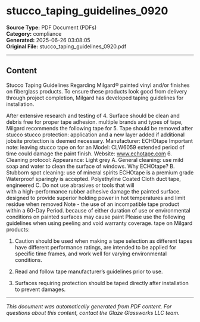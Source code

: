 ﻿# stucco_taping_guidelines_0920

**Source Type:** PDF Document (PDFs)  
**Category:** compliance  
**Generated:** 2025-06-26 03:08:05  
**Original File:** stucco_taping_guidelines_0920.pdf

---

## Content

Stucco Taping
                                   Guidelines
Regarding Milgard® painted vinyl and/or finishes on fiberglass products. To ensure these products look good
from delivery through project completion, Milgard has developed taping guidelines for installation.



After extensive research and testing of                 4. Surface should be clean and debris free for
                                                        proper tape adhesion.
multiple brands and types of tape, Milgard
recommends the following tape for                       5. Tape should be removed after stucco
stucco protection:                                      application and a new layer added if additional
                                                        jobsite protection is deemed necessary.
Manufacturer: ECHOtape
                                                        Important note: leaving stucco tape on for an
Model: CLW6059                                          extended period of time could damage the paint
                                                        finish.
Website: www.echotape.com
                                                        6. Cleaning protocol:
Appearance: Light grey                                      A. General cleaning: use mild soap and water
                                                               to clean the surface of windows.
Why ECHOtape?                                               B. Stubborn spot cleaning: use of mineral spirits
ECHOtape is a premium grade Waterproof                         sparingly is accepted.
Polyethyline Coated Cloth duct tape, engineered             C. Do not use abrasives or tools that will 		
with a high-performance rubber adhesive                        damage the painted surface.
designed to provide superior holding power in hot
temperatures and limit residue when removed             Note - the use of an incompatible tape product
within a 60-Day Period.                                 because of either duration of use or environmental
                                                        conditions on painted surfaces may cause paint
Please use the following guidelines when using          peeling and void warranty coverage.
tape on Milgard products:

1. Caution should be used when making a
tape selection as different tapes have different
performance ratings, are intended to be applied
for specific time frames, and work well for varying
environmental conditions.

2. Read and follow tape manufacturer’s guidelines
prior to use.

3. Surfaces requiring protection should be taped
directly after installation to prevent damages.

---

*This document was automatically generated from PDF content. For questions about this content, contact the Glaze Glassworks LLC team.*
